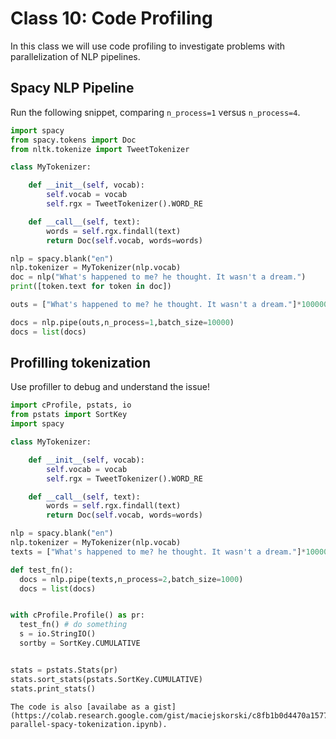 # Class 10: Code Profiling

In this class we will use code profiling to investigate problems with parallelization of NLP pipelines.

## Spacy NLP Pipeline 

Run the following snippet, comparing `n_process=1` versus `n_process=4`.
```python
import spacy
from spacy.tokens import Doc
from nltk.tokenize import TweetTokenizer

class MyTokenizer:

    def __init__(self, vocab):
        self.vocab = vocab
        self.rgx = TweetTokenizer().WORD_RE

    def __call__(self, text):
        words = self.rgx.findall(text)
        return Doc(self.vocab, words=words)

nlp = spacy.blank("en")
nlp.tokenizer = MyTokenizer(nlp.vocab)
doc = nlp("What's happened to me? he thought. It wasn't a dream.")
print([token.text for token in doc])

outs = ["What's happened to me? he thought. It wasn't a dream."]*100000

docs = nlp.pipe(outs,n_process=1,batch_size=10000)
docs = list(docs)
```

## Profilling tokenization

Use profiller to debug and understand the issue!
```python
import cProfile, pstats, io
from pstats import SortKey
import spacy

class MyTokenizer:

    def __init__(self, vocab):
        self.vocab = vocab
        self.rgx = TweetTokenizer().WORD_RE

    def __call__(self, text):
        words = self.rgx.findall(text)
        return Doc(self.vocab, words=words)

nlp = spacy.blank("en")
nlp.tokenizer = MyTokenizer(nlp.vocab)
texts = ["What's happened to me? he thought. It wasn't a dream."]*100000

def test_fn():
  docs = nlp.pipe(texts,n_process=2,batch_size=1000)
  docs = list(docs)


with cProfile.Profile() as pr:
  test_fn() # do something
  s = io.StringIO()
  sortby = SortKey.CUMULATIVE


stats = pstats.Stats(pr)
stats.sort_stats(pstats.SortKey.CUMULATIVE)
stats.print_stats()
```

```{note}
The code is also [availabe as a gist](https://colab.research.google.com/gist/maciejskorski/c8fb1b0d4470a1577be9d1610df4c348/profiling-parallel-spacy-tokenization.ipynb).
```